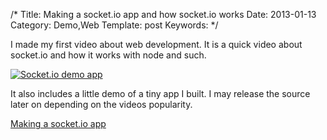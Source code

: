 /*
Title: Making a socket.io app and how socket.io works
Date: 2013-01-13
Category: Demo,Web
Template: post
Keywords: 
*/

I made my first video about web development. It is a quick video about
socket.io and how it works with node and such.

[![Socket.io demo
app](http://192.241.188.69/ohdoylerules.com/wp-content/uploads/2013/01/vlcsnap-2013-01-12-16h52m23s239.jpg)](http://youtu.be/JfYRGTvMbBA)

It also includes a little demo of a tiny app I built. I may release the
source later on depending on the videos popularity.

[Making a socket.io app](http://youtu.be/JfYRGTvMbBA)
